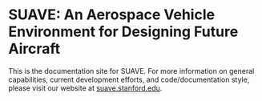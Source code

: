 
SUAVE: An Aerospace Vehicle Environment for Designing Future Aircraft
=======

This is the documentation site for SUAVE. For more information on general capabilities, current development efforts, and code/documentation style, please visit our website at [suave.stanford.edu](http://suave.stanford.edu).

